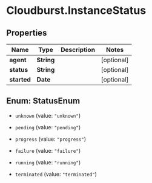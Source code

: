 # Cloudburst.InstanceStatus

## Properties

Name | Type | Description | Notes
------------ | ------------- | ------------- | -------------
**agent** | **String** |  | [optional] 
**status** | **String** |  | [optional] 
**started** | **Date** |  | [optional] 



## Enum: StatusEnum


* `unknown` (value: `"unknown"`)

* `pending` (value: `"pending"`)

* `progress` (value: `"progress"`)

* `failure` (value: `"failure"`)

* `running` (value: `"running"`)

* `terminated` (value: `"terminated"`)




